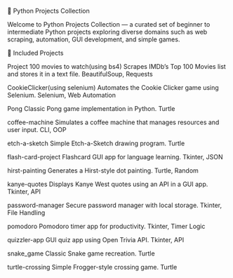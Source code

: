 🐍 Python Projects Collection

Welcome to Python Projects Collection — a curated set of beginner to intermediate Python projects exploring diverse domains such as web scraping, automation, GUI development, and simple games.

📂 Included Projects

Project 100 movies to watch(using bs4) Scrapes IMDb’s Top 100 Movies list and stores it in a text file. BeautifulSoup, Requests

CookieClicker(using selenium) Automates the Cookie Clicker game using Selenium. Selenium, Web Automation

Pong Classic Pong game implementation in Python. Turtle

coffee-machine Simulates a coffee machine that manages resources and user input. CLI, OOP

etch-a-sketch Simple Etch-a-Sketch drawing program. Turtle

flash-card-project Flashcard GUI app for language learning. Tkinter, JSON

hirst-painting Generates a Hirst-style dot painting. Turtle, Random

kanye-quotes Displays Kanye West quotes using an API in a GUI app. Tkinter, API

password-manager Secure password manager with local storage. Tkinter, File Handling

pomodoro Pomodoro timer app for productivity. Tkinter, Timer Logic

quizzler-app GUI quiz app using Open Trivia API. Tkinter, API

snake_game Classic Snake game recreation. Turtle

turtle-crossing Simple Frogger-style crossing game. Turtle
